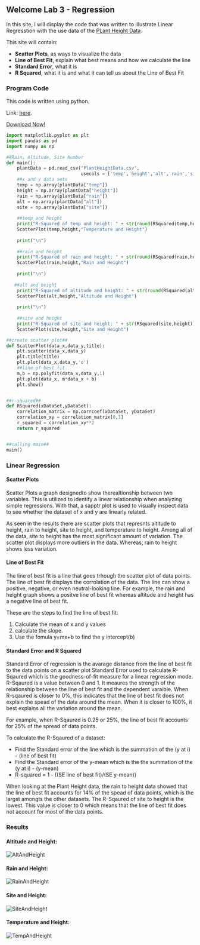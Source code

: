 ## Welcome Lab 3 - Regression

In this site, I will display the code that was written to illustrate Linear Regresstion with the use
data of the [PLant Height Data](https://docs.google.com/spreadsheets/d/1bTjiX7XfyHbT3Qx0Jgwor96Vze8POf5g6epJY8epX6Q/edit?usp=sharing).

This site will contain:
- **Scatter Plots**, as ways to visualize the data
- **Line of Best Fit**, explain what best means and how we calculate the line 
- **Standard Error**, what it is
- **R Squared**, what it is and what it can tell us about the Line of Best Fit


### Program Code

This code is written using python. 

Link: [here](https://github.com/mlmarteja/Lab-3---Regression/blob/master/Plant%20Height%20Data.ipynb).

[Download Now!](https://github.com/mlmarteja/Lab-3---Regression/files/7488389/PlantHeightData.zip)

```python
import matplotlib.pyplot as plt
import pandas as pd
import numpy as np

##Rain, Altitude, Site Number
def main():
    plantData = pd.read_csv("PlantHeightData.csv", 
                            usecols = ['temp','height','alt','rain','site'])
    ##x and y data sets
    temp = np.array(plantData["temp"])
    height = np.array(plantData["height"])
    rain = np.array(plantData["rain"])
    alt = np.array(plantData["alt"])
    site = np.array(plantData["site"])
    
    ##temp and height 
    print("R-Squared of temp and height: " + str(round(RSquared(temp,height),4)))
    ScatterPlot(temp,height,"Temperature and Height")
    
    print("\n")
    
    ##rain and height
    print("R-Squared of rain and height: " + str(round(RSquared(rain,height),4)))
    ScatterPlot(rain,height,"Rain and Height")
    
    print("\n")
    
   ##alt and height
    print("R-Squared of altitude and height: " + str(round(RSquared(alt,height),4)))
    ScatterPlot(alt,height,"Altitude and Height")
    
    print("\n")
    
    ##site and height  
    print("R-Squared of site and height: " + str(RSquared(site,height)))
    ScatterPlot(site,height,"Site and Height")

##create scatter plot##
def ScatterPlot(data_x,data_y,title):
    plt.scatter(data_x,data_y)
    plt.title(title)
    plt.plot(data_x,data_y,'o')
    ##line of best fit
    m,b = np.polyfit(data_x,data_y,1)
    plt.plot(data_x, m*data_x + b)
    plt.show()


##r-squared##
def RSquared(xDataSet,yDataSet):
    correlation_matrix = np.corrcoef(xDataSet, yDataSet)
    correlation_xy = correlation_matrix[0,1]
    r_squared = correlation_xy**2
    return r_squared


##calling main##
main()
```

### Linear Regression
#### Scatter Plots

Scatter Plots a graph designedto show therealtionship between two variables. This is utilized to identify a linear relationship 
when analyzing simple regressions. With that, a sapptr plot is used to visually inspect data to see whether the dataset of x and
y are linearly related.

As seen in the results there are scatter plots that represnts altitude to height, rain to height, site to height, and temperature to height. Among all of the data, site to height has the most significant amount of variation. The scatter plot displays more outliers in the data. Whereas, rain to height shows less variation.



#### Line of Best Fit
The line of best fit is a line that goes trhough the scatter plot of data points. The line of best fit displays the corrolation of the data. The line can show a positive, negative, or even neutral-looking line. For example, the rain and height graph shows a positve line of best fit whereas altitude and height has a negative line of best fit.

These are the steps to find the line of best fit:
1. Calculate the mean of x and y values
2. calculate the slope.
3. Use the fomula y=mx+b to find the y intercept(b)


#### Standard Error and R Squared
Standard Error of regression is the avarage distance from the line of best fit to the data points on a scatter plot
Standard Error used to calculate R-Sqaured which is the goodness-of-fit measure for a linear regression mode. R-Sqaured is a value between 0 and 1. It meaures the strength of the relationship between the line of best fit and the dependent varaible. When R-sqaured is closer to 0%, this indicates that the line of best fit does not explain the spead of the data around the mean. When it is closer to 100%, it best explains all the variation around the mean.

For example, when R-Sqaured is 0.25 or 25%, the line of best fit accounts for 25% of the spread of data points.

To calculate the R-Sqaured of a dataset:
- Find the Standard error of the line which is the summation of the (y at i) - (line of best fit) 
- Find the Standard error of the y-mean which is the the summation of the (y at i) - (y-mean)
- R-squared = 1 - ((SE line of best fit)/(SE y-mean))

When looking at the Plant Height data, the rain to height data showed that the line of best fit accounts for 14% of the spead of data points, which is the largst amongts the other datasets. The R-Sqaured of site to height is the lowest. This value is closer to 0 which means that the line of best fit does not account for most of the data points.



### Results

#### Altitude and Height:

![AltAndHeight](https://user-images.githubusercontent.com/93753370/140563287-5de6ded0-37e7-483f-849d-84bee3d4a401.PNG)



#### Rain and Height:

![RainAndHeight](https://user-images.githubusercontent.com/93753370/140563288-eefa394b-d5e9-4baa-ac04-62c4f41dae9b.PNG)



#### Site and Height:

![SiteAndHeight](https://user-images.githubusercontent.com/93753370/140563289-6b54024d-028d-4f52-9357-cbd24f9e232d.PNG)



#### Temperature and Height:

![TempAndHeight](https://user-images.githubusercontent.com/93753370/140563290-29875d61-671c-4af0-9057-da5aee95d984.PNG)



